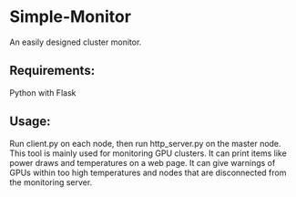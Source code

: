 # Simple-Monitor
An easily designed cluster monitor.
## Requirements: 
Python with Flask
## Usage:
Run client.py on each node, then run http_server.py on the master node.
This tool is mainly used for monitoring GPU clusters. It can print items like power draws and temperatures on a web page. It can give warnings of GPUs within too high temperatures and nodes that are disconnected from the monitoring server. 
